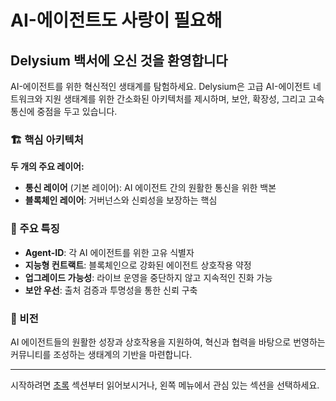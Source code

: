 # AI-에이전트도 사랑이 필요해

## Delysium 백서에 오신 것을 환영합니다

AI-에이전트를 위한 혁신적인 생태계를 탐험하세요. Delysium은 고급 AI-에이전트 네트워크와 지원 생태계를 위한 간소화된 아키텍처를 제시하며, 보안, 확장성, 그리고 고속 통신에 중점을 두고 있습니다.

### 🏗️ 핵심 아키텍처

**두 개의 주요 레이어:**
- **통신 레이어** (기본 레이어): AI 에이전트 간의 원활한 통신을 위한 백본
- **블록체인 레이어**: 거버넌스와 신뢰성을 보장하는 핵심

### 🎯 주요 특징

- **Agent-ID**: 각 AI 에이전트를 위한 고유 식별자
- **지능형 컨트랙트**: 블록체인으로 강화된 에이전트 상호작용 약정
- **업그레이드 가능성**: 라이브 운영을 중단하지 않고 지속적인 진화 가능
- **보안 우선**: 출처 검증과 투명성을 통한 신뢰 구축

### 🌟 비전

AI 에이전트들의 원활한 성장과 상호작용을 지원하여, 혁신과 협력을 바탕으로 번영하는 커뮤니티를 조성하는 생태계의 기반을 마련합니다.

---

시작하려면 [초록](abstract.md) 섹션부터 읽어보시거나, 왼쪽 메뉴에서 관심 있는 섹션을 선택하세요.